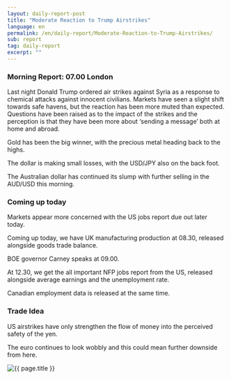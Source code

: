 ```yaml
---
layout: daily-report-post
title: "Moderate Reaction to Trump Airstrikes"
language: en
permalink: /en/daily-report/Moderate-Reaction-to-Trump-Airstrikes/
sub: report
tag: daily-report
excerpt: ""
---
```

### Morning Report: 07.00 London

Last night Donald Trump ordered air strikes against Syria as a response to chemical attacks against innocent civilians. Markets have seen a slight shift towards safe havens, but the reaction has been more muted than expected. Questions have been raised as to the impact of the strikes and the perception is that they have been more about ‘sending a message’ both at home and abroad.

Gold has been the big winner, with the precious metal heading back to the highs.

The dollar is making small losses, with the USD/JPY also on the back foot.

The Australian dollar has continued its slump with further selling in the AUD/USD this morning.

### Coming up today

Markets appear more concerned with the US jobs report due out later today.

Coming up today, we have UK manufacturing production at 08.30, released alongside goods trade balance.

BOE governor Carney speaks at 09.00.

At 12.30, we get the all important NFP jobs report from the US, released alongside average earnings and the unemployment rate.

Canadian employment data is released at the same time.

### Trade Idea

US airstrikes have only strengthen the flow of money into the perceived safety of the yen.

The euro continues to look wobbly and this could mean further downside from here.

<p><img src="{{ "/assets/images/daily-report/07-apr-17.jpg" | relative_url }}" alt="{{ page.title }}" title="{{ page.title }}"></p>